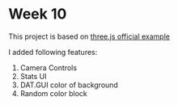# Week 10

This project is based on [three.js official example](https://threejs.org/examples/?q=interact#webgl_interactive_voxelpainter)

I added following features:

1. Camera Controls
2. Stats UI
3. DAT.GUI color of background
4. Random color block
